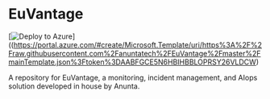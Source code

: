 # EuVantage
[![Deploy to Azure](https://aka.ms/deploytoazurebutton)]((https://portal.azure.com/#create/Microsoft.Template/uri/https%3A%2F%2Fraw.githubusercontent.com%2Fanuntatech%2FEuVantage%2Fmaster%2FmainTemplate.json%3Ftoken%3DAABFGCE5N6HBIHBBLOPRSY26VLDCW)

A repository for EuVantage, a monitoring, incident management, and AIops solution developed in house by Anunta.
